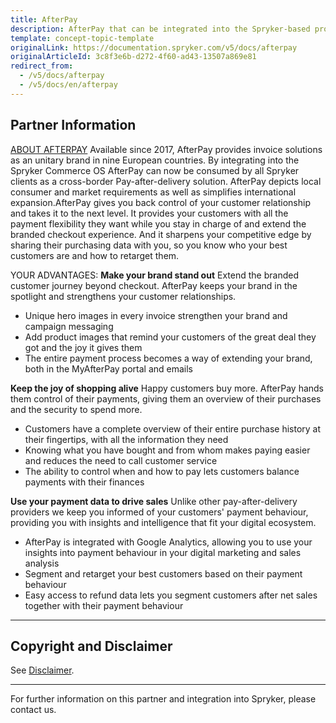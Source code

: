 ```yaml
---
title: AfterPay
description: AfterPay that can be integrated into the Spryker-based project, provides invoice solutions as an unitary brand in nine European countries.
template: concept-topic-template
originalLink: https://documentation.spryker.com/v5/docs/afterpay
originalArticleId: 3c8f3e6b-d272-4f60-ad43-13507a869e81
redirect_from:
  - /v5/docs/afterpay
  - /v5/docs/en/afterpay
---
```


## Partner Information

[ABOUT AFTERPAY](https://www.afterpay.de/) 
Available since 2017, AfterPay provides invoice solutions as an unitary brand in nine European countries. By integrating into the Spryker Commerce OS AfterPay can now be consumed by all Spryker clients as a cross-border Pay-after-delivery solution. AfterPay depicts local consumer and market requirements as well as simplifies international expansion.AfterPay gives you back control of your customer relationship and takes it to the next level. It provides your customers with all the payment flexibility they want while you stay in charge of and extend the branded checkout experience. And it sharpens your competitive edge by sharing their purchasing data with you, so you know who your best customers are and how to retarget them. 

YOUR ADVANTAGES: 
<b>Make your brand stand out</b>
Extend the branded customer journey beyond checkout. AfterPay keeps your brand in the spotlight and strengthens your customer relationships.
* Unique hero images in every invoice strengthen your brand and campaign messaging
* Add product images that remind your customers of the great deal they got and the joy it gives them
* The entire payment process becomes a way of extending your brand, both in the MyAfterPay portal and emails 

<b>Keep the joy of shopping alive</b>
Happy customers buy more. AfterPay hands them control of their payments, giving them an overview of their purchases and the security to spend more.
* Customers have a complete overview of their entire purchase history at their fingertips, with all the information they need
* Knowing what you have bought and from whom makes paying easier and reduces the need to call customer service
* The ability to control when and how to pay lets customers balance payments with their finances 

<b>Use your payment data to drive sales</b>
Unlike other pay-after-delivery providers we keep you informed of your customers' payment behaviour, providing you with insights and intelligence that fit your digital ecosystem.
* AfterPay is integrated with Google Analytics, allowing you to use your insights into payment behaviour in your digital marketing and sales analysis
* Segment and retarget your best customers based on their payment behaviour
* Easy access to refund data lets you segment customers after net sales together with their payment behaviour 
---

## Copyright and Disclaimer

See [Disclaimer](https://github.com/spryker/spryker-documentation).

---
For further information on this partner and integration into Spryker, please contact us.

<div class="hubspot-form js-hubspot-form" data-portal-id="2770802" data-form-id="163e11fb-e833-4638-86ae-a2ca4b929a41" id="hubspot-1"></div>
